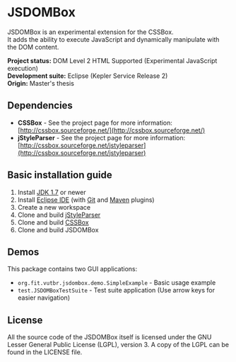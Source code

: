 JSDOMBox
========
JSDOMBox is an experimental extension for the CSSBox.  
It adds the ability to execute JavaScript and dynamically manipulate with the DOM content.

**Project status:** DOM Level 2 HTML Supported (Experimental JavaScript execution)  
**Development suite:** Eclipse (Kepler Service Release 2)  
**Origin:** Master's thesis


## Dependencies
- **CSSBox** - See the project page for more information: [http://cssbox.sourceforge.net/](http://cssbox.sourceforge.net/)
- **jStyleParser** - See the project page for more information: [http://cssbox.sourceforge.net/jstyleparser](http://cssbox.sourceforge.net/jstyleparser)


## Basic installation guide
1. Install [JDK 1.7](http://www.oracle.com/technetwork/java/javase/downloads/index.html) or newer
2. Install [Eclipse IDE](http://www.eclipse.org/downloads/) (with [Git](http://eclipse.org/egit/) and [Maven](http://www.eclipse.org/m2e/) plugins)
3. Create a new workspace
4. Clone and build [jStyleParser](https://github.com/radkovo/jStyleParser)
5. Clone and build [CSSBox](https://github.com/radkovo/CSSBox)
6. Clone and build JSDOMBox


## Demos
This package contains two GUI applications:
- `org.fit.vutbr.jsdombox.demo.SimpleExample` - Basic usage example  
- `test.JSDOMBoxTestSuite` - Test suite application (Use arrow keys for easier navigation)


## License
All the source code of the JSDOMBox itself is licensed under the GNU Lesser General Public License (LGPL), version 3. A copy of the LGPL can be found in the LICENSE file.